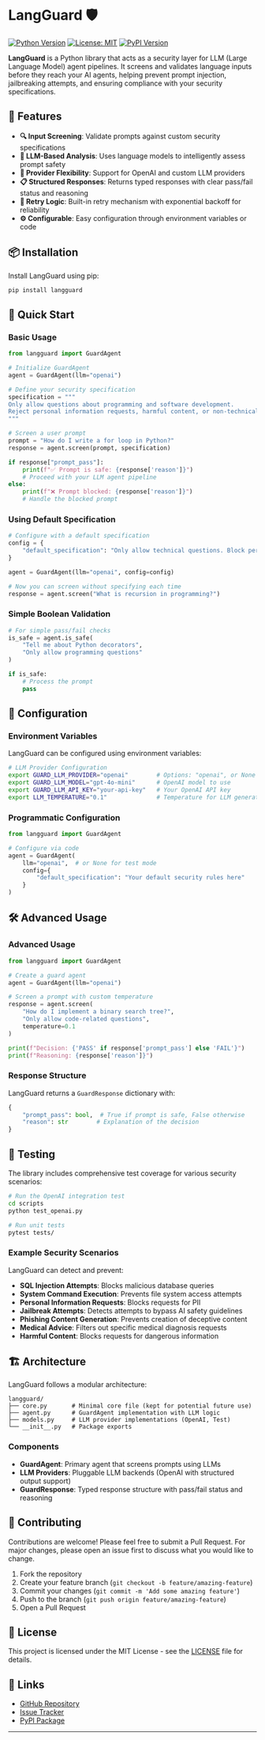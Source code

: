 # LangGuard 🛡️

[![Python Version](https://img.shields.io/badge/python-3.11%2B-blue)](https://www.python.org/downloads/)
[![License: MIT](https://img.shields.io/badge/License-MIT-yellow.svg)](https://opensource.org/licenses/MIT)
[![PyPI Version](https://img.shields.io/pypi/v/langguard)](https://pypi.org/project/langguard/)

**LangGuard** is a Python library that acts as a security layer for LLM (Large Language Model) agent pipelines. It screens and validates language inputs before they reach your AI agents, helping prevent prompt injection, jailbreaking attempts, and ensuring compliance with your security specifications.

## 🚀 Features

- **🔍 Input Screening**: Validate prompts against custom security specifications
- **🤖 LLM-Based Analysis**: Uses language models to intelligently assess prompt safety
- **🔌 Provider Flexibility**: Support for OpenAI and custom LLM providers
- **📋 Structured Responses**: Returns typed responses with clear pass/fail status and reasoning
- **🔄 Retry Logic**: Built-in retry mechanism with exponential backoff for reliability
- **⚙️ Configurable**: Easy configuration through environment variables or code

## 📦 Installation

Install LangGuard using pip:

```bash
pip install langguard
```

## 🏃 Quick Start

### Basic Usage

```python
from langguard import GuardAgent

# Initialize GuardAgent
agent = GuardAgent(llm="openai")

# Define your security specification
specification = """
Only allow questions about programming and software development.
Reject personal information requests, harmful content, or non-technical topics.
"""

# Screen a user prompt
prompt = "How do I write a for loop in Python?"
response = agent.screen(prompt, specification)

if response["prompt_pass"]:
    print(f"✅ Prompt is safe: {response['reason']}")
    # Proceed with your LLM agent pipeline
else:
    print(f"❌ Prompt blocked: {response['reason']}")
    # Handle the blocked prompt
```

### Using Default Specification

```python
# Configure with a default specification
config = {
    "default_specification": "Only allow technical questions. Block personal or harmful content."
}

agent = GuardAgent(llm="openai", config=config)

# Now you can screen without specifying each time
response = agent.screen("What is recursion in programming?")
```

### Simple Boolean Validation

```python
# For simple pass/fail checks
is_safe = agent.is_safe(
    "Tell me about Python decorators",
    "Only allow programming questions"
)

if is_safe:
    # Process the prompt
    pass
```

## 🔧 Configuration

### Environment Variables

LangGuard can be configured using environment variables:

```bash
# LLM Provider Configuration
export GUARD_LLM_PROVIDER="openai"        # Options: "openai", or None for test mode
export GUARD_LLM_MODEL="gpt-4o-mini"      # OpenAI model to use
export GUARD_LLM_API_KEY="your-api-key"   # Your OpenAI API key
export LLM_TEMPERATURE="0.1"              # Temperature for LLM generation (0-1)
```

### Programmatic Configuration

```python
from langguard import GuardAgent

# Configure via code
agent = GuardAgent(
    llm="openai",  # or None for test mode
    config={
        "default_specification": "Your default security rules here"
    }
)
```

## 🛠️ Advanced Usage

### Advanced Usage

```python
from langguard import GuardAgent

# Create a guard agent
agent = GuardAgent(llm="openai")

# Screen a prompt with custom temperature
response = agent.screen(
    "How do I implement a binary search tree?",
    "Only allow code-related questions",
    temperature=0.1
)

print(f"Decision: {'PASS' if response['prompt_pass'] else 'FAIL'}")
print(f"Reasoning: {response['reason']}")
```

### Response Structure

LangGuard returns a `GuardResponse` dictionary with:

```python
{
    "prompt_pass": bool,  # True if prompt is safe, False otherwise
    "reason": str        # Explanation of the decision
}
```

## 🧪 Testing

The library includes comprehensive test coverage for various security scenarios:

```bash
# Run the OpenAI integration test
cd scripts
python test_openai.py

# Run unit tests
pytest tests/
```

### Example Security Scenarios

LangGuard can detect and prevent:

- **SQL Injection Attempts**: Blocks malicious database queries
- **System Command Execution**: Prevents file system access attempts
- **Personal Information Requests**: Blocks requests for PII
- **Jailbreak Attempts**: Detects attempts to bypass AI safety guidelines
- **Phishing Content Generation**: Prevents creation of deceptive content
- **Medical Advice**: Filters out specific medical diagnosis requests
- **Harmful Content**: Blocks requests for dangerous information

## 🏗️ Architecture

LangGuard follows a modular architecture:

```
langguard/
├── core.py       # Minimal core file (kept for potential future use)
├── agent.py      # GuardAgent implementation with LLM logic
├── models.py     # LLM provider implementations (OpenAI, Test)
└── __init__.py   # Package exports
```

### Components

- **GuardAgent**: Primary agent that screens prompts using LLMs
- **LLM Providers**: Pluggable LLM backends (OpenAI with structured output support)
- **GuardResponse**: Typed response structure with pass/fail status and reasoning

## 🤝 Contributing

Contributions are welcome! Please feel free to submit a Pull Request. For major changes, please open an issue first to discuss what you would like to change.

1. Fork the repository
2. Create your feature branch (`git checkout -b feature/amazing-feature`)
3. Commit your changes (`git commit -m 'Add some amazing feature'`)
4. Push to the branch (`git push origin feature/amazing-feature`)
5. Open a Pull Request

## 📄 License

This project is licensed under the MIT License - see the [LICENSE](LICENSE) file for details.

## 🔗 Links

- [GitHub Repository](https://github.com/langguard/langguard-python)
- [Issue Tracker](https://github.com/langguard/langguard-python/issues)
- [PyPI Package](https://pypi.org/project/langguard/)

---